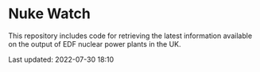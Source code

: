 # Nuke Watch

This repository includes code for retrieving the latest information available on the output of EDF nuclear power plants in the UK.

Last updated: 2022-07-30 18:10